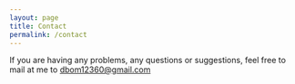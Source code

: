 ```yaml
---
layout: page
title: Contact
permalink: /contact
---
```


If you are having any problems, any questions or suggestions, feel free to mail at me to dbom12360@gmail.com
